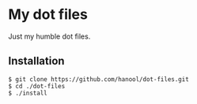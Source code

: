 # My dot files

Just my humble dot files.

## Installation

```shell
$ git clone https://github.com/hanool/dot-files.git
$ cd ./dot-files
$ ./install
```
